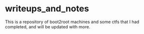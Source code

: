 # writeups_and_notes

This is a repository of boot2root machines and some ctfs that I had completed, and will be updated with more.
